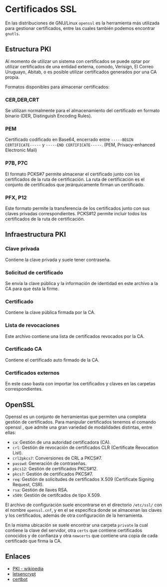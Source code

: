 # Certificados SSL

En las distribuciones de GNU/Linux `openssl` es la herramienta más utilizada para gestionar certificados, entre las cuales también podemos encontrar `gnutls`.

## Estructura PKI

Al momento de utilizar un sistema con certificados se puede optar por utilizar certificados de una entidad externa, comodo, Verisign, El Correo Uruguayo, Abitab, o es posible utilizar certificados generados por una CA propia.

Formatos disponibles para almacenar certificados:

### CER,DER,CRT

Se utilizan normalmente para el almacenamiento del certificado en formato binario (DER, Distinguish Encoding Rules).

### PEM

Certificado codificado en Base64, encerrado entre `-----BEGIN CERTIFICATE-----` y `-----END CERTIFICATE-----`. (PEM, Privacy-enhanced Electronic Mail)

### P7B, P7C

El formato PCKS#7 permite almacenar el certificado junto con los certificados de la ruta de certificación. La ruta de certificación es el conjunto de certificados que jerárquicamente firman un certificado.

### PFX, P12

Este formato permite la transferencia de los certificados junto con sus claves privadas correspondientes. PCKS#12 permite incluir todos los certificados de la ruta de certificación.

## Infraestructura PKI

### Clave privada

Contiene la clave privada y suele tener contraseña.

### Solicitud de certificado

Se envía la clave pública y la información de identidad en este archivo a la CA para que ésta la firme.

### Certificado

Contiene la clave pública firmada por la CA.

### Lista de revocaciones

Este archivo contiene una lista de certificados revocados por la CA.

### Certificado CA

Contiene el certificado auto firmado de la CA.

### Certificados externos

En este caso basta con importar los certificados y claves en las carpetas correspondientes.

## OpenSSL

Openssl es un conjunto de herramientas que permiten una completa gestión de certificados. Para manipular certificados tenemos el comando openssl , que admite una gran variedad de modalidades distintas, entre ellas:

- `ca`: Gestión de una autoridad certificadora (CA).
- `crl`: Gestión de revocación de certificados CLR (Certificate Revocation List).
- `crl2pkcs7`: Conversiones de CRL a PKCS#7.
- `passwd`: Generación de contraseñas.
- `pkcs12`: Gestión de certificados PKCS#12.
- `pkcs7`: Gestión de certificados PKCS#7.
- `req`: Gestión de solicitudes de certificados X.509 (Certificate Signing Request, CSR).
- `rsa`: Gestión de llaves RSA.
- `x509`: Gestión de certifcados de tipo X.509.

El archivo de configuración suele encontrarse en el directorio `/etc/ssl/` con el nombre `openssl.cnf`, y en el se especifica donde se almacenan las claves y los certificados, además de otra configuración de la herramienta.

En la misma ubicación se suele encontrar una carpeta `private` la cual contiene la clave del servidor, otra `certs` que contiene certificados conocidos y de confianza y otra `newcerts` que contiene una copia de cada certificado que firma la CA.

## Enlaces

- [PKI - wikipedia](http://es.wikipedia.org/wiki/PKI#Componentes)
- [letsencrypt](https://letsencrypt.org/)
- [certbot](https://certbot.eff.org/)

